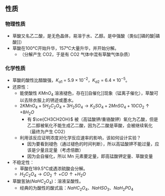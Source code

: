 ## 性质
### 物理性质
- 草酸又名乙二酸，是无色晶体，易溶于水、乙醇。是中强酸（类似[[磷的酸|磷酸]]）
- 草酸在100℃开始升华，157℃大量升华，并开始分解。
	- （分解产生 CO2，于是有 CO2 气体中混有草酸气体杂质）
### 化学性质
- 草酸的酸性比醋酸强，$K_{a1}$ = $5.9 \times 10^{-2}$，$K_{a2}$ = $6.4 \times 10^{-5}$。
- 还原性：
	- 能使酸性 $KMnO_4$ 溶液褪色，存在[[自催化]]现象（锰离子催化），草酸可以去除衣服上的锈迹或墨水。
	- $2KMnO_4 + 5H_2C_2O_4 + 3H_2SO_4 \rightarrow K_2SO_4 + 2MnSO_4 + 10CO_2↑ + 8H_2O$
		- 有 $\ce{CH3CH2OH}$ 被（高锰酸钾/重铬酸钾）氧化为乙酸，但是乙二醇被氧化不能生成乙二酸，因为乙二酸是草酸，会被继续氧化（最终为产生 CO2）
	- 利用该反应证明浓度对化学反应速率的影响，该如何设计实验？
		- 因为要看到褪色（通过褪色的时间判断），所以高锰酸钾不能过量，应该是少量且定量（考虑倍数）
		- 因为会自催化，所以 Mn 元素要定量，即高锰酸钾定量、草酸变量
- 不稳定性：
	- 草酸在189.5℃或遇浓硫酸会分解。
	- $H_2C_2O_4 \rightarrow CO_2↑ + CO↑ + H_2O$
- 草酸氢钠($NaHC_2O_4$)：溶液呈酸性。
	- 经典的为酸性的酸式盐：$NaHC_2O_4$、$NaHSO_3$、$NaH_2PO_4$